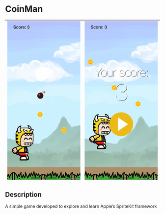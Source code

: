 # CoinMan
| ![Screenshot](Img/screenshot1.PNG) | ![Screenshot](Img/screenshot2.PNG) |
| :--------------------------------: | :--------------------------------: |

## Description

A simple game developed to explore and learn Apple’s SpriteKit framework
